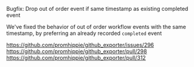 Bugfix: Drop out of order event if same timestamp as existing completed event

We've fixed the behavior of out of order workflow events with the same
timestamp, by preferring an already recorded `completed` event

https://github.com/promhippie/github_exporter/issues/296
https://github.com/promhippie/github_exporter/pull/298
https://github.com/promhippie/github_exporter/pull/312

